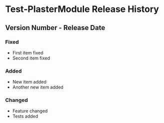 # Test-PlasterModule Release History

## Version Number - Release Date

### Fixed

* First item fixed
* Second item fixed

### Added

* New item added
* Another new item added

### Changed

* Feature changed
* Tests added

